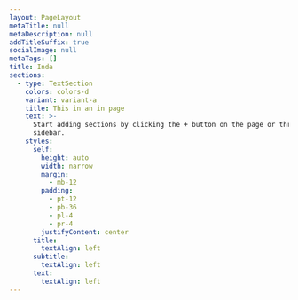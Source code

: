 ```yaml
---
layout: PageLayout
metaTitle: null
metaDescription: null
addTitleSuffix: true
socialImage: null
metaTags: []
title: Inda
sections:
  - type: TextSection
    colors: colors-d
    variant: variant-a
    title: This in an in page
    text: >-
      Start adding sections by clicking the + button on the page or through the
      sidebar.
    styles:
      self:
        height: auto
        width: narrow
        margin:
          - mb-12
        padding:
          - pt-12
          - pb-36
          - pl-4
          - pr-4
        justifyContent: center
      title:
        textAlign: left
      subtitle:
        textAlign: left
      text:
        textAlign: left
---
```

